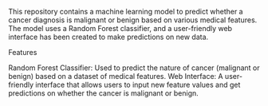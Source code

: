 This repository contains a machine learning model to predict whether a cancer diagnosis is malignant or benign based on various medical features. The model uses a Random Forest classifier, and a user-friendly web interface has been created to make predictions on new data.

Features

Random Forest Classifier: Used to predict the nature of cancer (malignant or benign) based on a dataset of medical features.
Web Interface: A user-friendly interface that allows users to input new feature values and get predictions on whether the cancer is malignant or benign.
